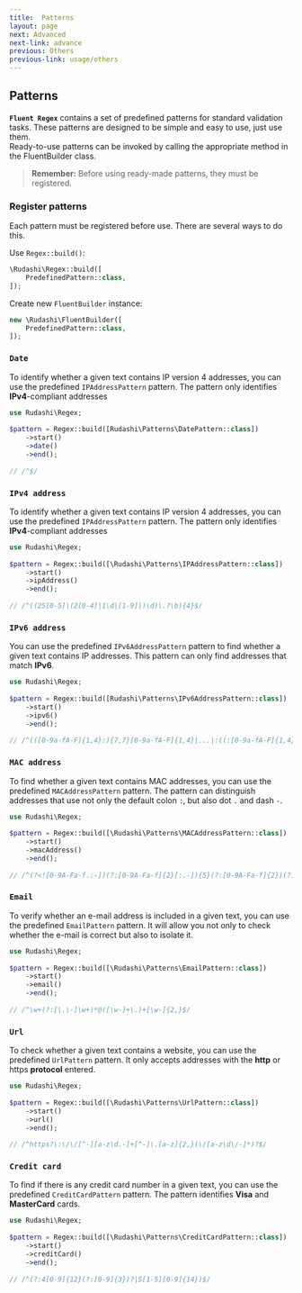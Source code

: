 ```yaml
---
title:  Patterns
layout: page
next: Advanced
next-link: advance
previous: Others
previous-link: usage/others
---
```


## Patterns

**`Fluent Regex`** contains a set of predefined patterns for standard validation tasks. These patterns are designed to be simple and easy to use, just use them.  
Ready-to-use patterns can be invoked by calling the appropriate method in the FluentBuilder class.

> **Remember:** Before using ready-made patterns, they must be registered.

### Register patterns

Each pattern must be registered before use. There are several ways to do this.

Use `Regex::build()`:

```php
\Rudashi\Regex::build([
    PredefinedPattern::class,
]);
```

Create new `FluentBuilder` instance:

```php
new \Rudashi\FluentBuilder([
    PredefinedPattern::class,
]);
```

### `Date`

To identify whether a given text contains IP version 4 addresses, you can use the predefined `IPAddressPattern` pattern. The pattern only identifies **IPv4**-compliant addresses

```php
use Rudashi\Regex;
 
$pattern = Regex::build([Rudashi\Patterns\DatePattern::class])
    ->start()
    ->date()
    ->end();
 
// /^$/
```

### `IPv4 address`

To identify whether a given text contains IP version 4 addresses, you can use the predefined `IPAddressPattern` pattern. The pattern only identifies **IPv4**-compliant addresses

```php
use Rudashi\Regex;
 
$pattern = Regex::build([\Rudashi\Patterns\IPAddressPattern::class])
    ->start()
    ->ipAddress()
    ->end();
 
// /^((25[0-5]|(2[0-4]|1\d|[1-9]|)\d)\.?\b){4}$/
```

### `IPv6 address`

You can use the predefined `IPv6AddressPattern` pattern to find whether a given text contains IP addresses. This pattern can only find addresses that match **IPv6**.

```php
use Rudashi\Regex;
 
$pattern = Regex::build([Rudashi\Patterns\IPv6AddressPattern::class])
    ->start()
    ->ipv6()
    ->end();
 
// /^(([0-9a-fA-F]{1,4}:){7,7}[0-9a-fA-F]{1,4}|...|:((:[0-9a-fA-F]{1,4}){1,7}|:))$/
```

### `MAC address`

To find whether a given text contains MAC addresses, you can use the predefined `MACAddressPattern` pattern. 
The pattern can distinguish addresses that use not only the default colon `:`, but also dot `.` and dash `-`.

```php
use Rudashi\Regex;
 
$pattern = Regex::build([\Rudashi\Patterns\MACAddressPattern::class])
    ->start()
    ->macAddress()
    ->end();
 
// /^(?<![0-9A-Fa-f.:-])(?:[0-9A-Fa-f]{2}[:.-]){5}(?:[0-9A-Fa-f]{2})(?![0-9A-Fa-f:-])$/
```

### `Email`

To verify whether an e-mail address is included in a given text, you can use the predefined `EmailPattern` pattern. It will allow you not only to check whether the e-mail is correct but also to isolate it.

```php
use Rudashi\Regex;
 
$pattern = Regex::build([\Rudashi\Patterns\EmailPattern::class])
    ->start()
    ->email()
    ->end();
 
// /^\w+(?:[\.\-]\w+)*@([\w-]+\.)+[\w-]{2,}$/
```

### `Url`

To check whether a given text contains a website, you can use the predefined `UrlPattern` pattern. It only accepts addresses with the **http** or https **protocol** entered.

```php
use Rudashi\Regex;
 
$pattern = Regex::build([\Rudashi\Patterns\UrlPattern::class])
    ->start()
    ->url()
    ->end();
 
// /^https?\:\/\/[^-][a-z\d.-]+[^-]\.[a-z]{2,}(\/[a-z\d\/-]*)?$/
```

### `Credit card`

To find if there is any credit card number in a given text, you can use the predefined `CreditCardPattern` pattern. The pattern identifies **Visa** and **MasterCard** cards.

```php
use Rudashi\Regex;
 
$pattern = Regex::build([\Rudashi\Patterns\CreditCardPattern::class])
    ->start()
    ->creditCard()
    ->end();
 
// /^(?:4[0-9]{12}(?:[0-9]{3})?|5[1-5][0-9]{14})$/
```
